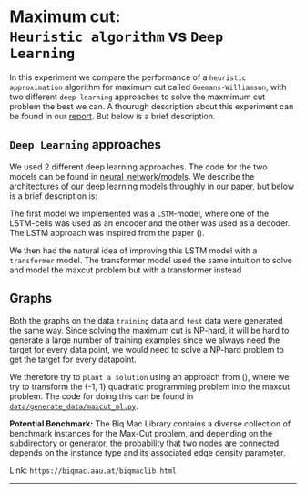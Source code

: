 
# Maximum cut: <br>`Heuristic algorithm` vs `Deep Learning`
In this experiment we compare the performance of a `heuristic approximation` algorithm for maximum cut called `Goemans-Williamson`, with two different `deep learning` approaches to solve the maxmimum cut problem the best we can. A thourugh description about this experiment can be found in our [report](report/report.pdf). But below is a brief description.

## `Deep Learning` approaches
We used 2 different deep learning approaches. The code for the two models can be found in [neural_network/models](neural_network/models). We describe the architectures of our deep learning models throughly in our [paper](report/report.pdf), but below is a brief description is:

The first model we implemented was a `LSTM`-model, where one of the LSTM-cells was used as an encoder and the other was used as a decoder. The LSTM approach was inspired from the paper ().

We then had the natural idea of improving this LSTM model with a `transformer` model. The transformer model used the same intuition to solve and model the maxcut problem but with a transformer instead



## Graphs

Both the graphs on the data `training` data and `test` data were generated the same way. Since solving the maximum cut is NP-hard, it will be hard to generate a large number of training examples since we always need the target for every data point, we would need to solve a NP-hard problem to get the target for every datapoint. 

We therefore try to `plant a solution` using an approach from (), where we try to transform the {-1, 1} quadratic programming problem into the maxcut problem. The code for doing this can be found in [`data/generate_data/maxcut_ml.py`](data/generate_data/maxcut_ml.py).

__Potential Benchmark:__ The Biq Mac Library contains a diverse collection of benchmark instances for the Max-Cut problem, and depending on the subdirectory or generator, the probability that two nodes are connected depends on the instance type and its associated edge density parameter.

Link: `https://biqmac.aau.at/biqmaclib.html`

---